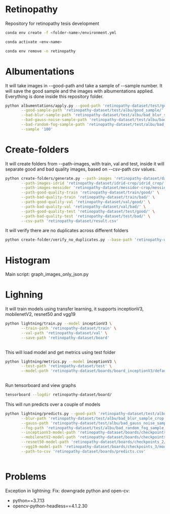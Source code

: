 # Retinopathy
Repository for retinopathy tesis development

```bash
conda env create -f <folder-name>/environment.yml

conda activate <env-name>

conda env remove -n retinopathy
```

# Albumentations

It will take images in --good-path and take a sample of --sample number. It will save the good sample and the images with albumentations applied.
Everything is done inside this repository folder.

```bash
python albumentations/apply.py --good-path 'retinopathy-dataset/test/good/' \
       --good-sample-path 'retinopathy-dataset/test/albu/good_sample/'  \
       --bad-blur-sample-path 'retinopathy-dataset/test/albu/bad_blur_sample/' \
       --bad-gauss-noise-sample-path 'retinopathy-dataset/test/albu/bad_gauss_noise_sample/' \
       --bad-random-fog-sample-path 'retinopathy-dataset/test/albu/bad_random_fog_sample/' \
       --sample '100'
```

# Create-folders 

It will create folders from --path-images, with train, val and test, inside it will separate good and bad quality images, based on --csv-path csv values.

```bash
python create-folders/generate.py --path-images 'retinopathy-dataset/dataset/' \
       --path-images-idrid 'retinopathy-dataset/idrid-crop/idrid_crop/' \
       --path-images-messidor 'retinopathy-dataset/messidor-crop/messidor_crop/' \
       --path-good-quality-train 'retinopathy-dataset/train/good/' \
       --path-bad-quality-train 'retinopathy-dataset/train/bad/' \
       --path-good-quality-val 'retinopathy-dataset/val/good/' \
       --path-bad-quality-val 'retinopathy-dataset/val/bad/' \
       --path-good-quality-test 'retinopathy-dataset/test/good/' \
       --path-bad-quality-test 'retinopathy-dataset/test/bad/' \
       --csv-path 'retinopathy-dataset/result.csv'
```
It will verify there are no duplicates across different folders

```bash
python create-folder/verify_no_duplicates.py --base-path 'retinopathy-dataset'
```

# Histogram

Main script: graph_images_only_json.py

# Lighning

It will train models using transfer learning, it supports inceptionV3, mobilenetV2, resnet50 and vgg19

```bash
python lightning/train.py --model inceptionV3 \
       --train-path 'retinopathy-dataset/train' \
       --val-path 'retinopathy-dataset/val' \
       --save-path 'retinopathy-dataset/board'
        
```

This will load model and get metrics using test folder

```bash
python lightning/metrics.py --model inceptionV3 \
       --test-path 'retinopathy-dataset/test' \
       --model-path 'retinopathy-dataset/boards/board_inceptionV3/default/0/checkpoints/model-inceptionV3-epoch=09.ckpt' 
        
```

Run tensorboard and view graphs


```bash
tensorboard --logdir retinopathy-dataset/board/
```

This will run predicts over a couple of models

```bash
python lightning/predicts.py --good-path 'retinopathy-dataset/test/albu/good_sample' \
       --blur-path 'retinopathy-dataset/test/albu/bad_blur_sample_crop' \
       --gauss-path 'retinopathy-dataset/test/albu/bad_gauss_noise_sample_crop' \
       --fog-path 'retinopathy-dataset/test/albu/bad_random_fog_sample_crop' \
       --inceptionV3-model-path 'retinopathy-dataset/boards/checkpoints_5/model-inceptionV3-epoch=11.ckpt' \
       --mobilenetV2-model-path 'retinopathy-dataset/boards/checkpoints_1/model-mobilenetV2-epoch=03.ckpt' \
       --resnet50-model-path 'retinopathy-dataset/boards/checkpoints_2/model-resnet50-epoch=13.ckpt' \
       --vgg19-model-path 'retinopathy-dataset/boards/checkpoints_3/model-vgg19-epoch=03.ckpt' \
       --path-to-csv 'retinopathy-dataset/boards/predicts.csv'
        
```

# Problems

Exception in lightning:
Fix: downgrade python and open-cv:
- python==3.7.13
- opencv-python-headless==4.1.2.30